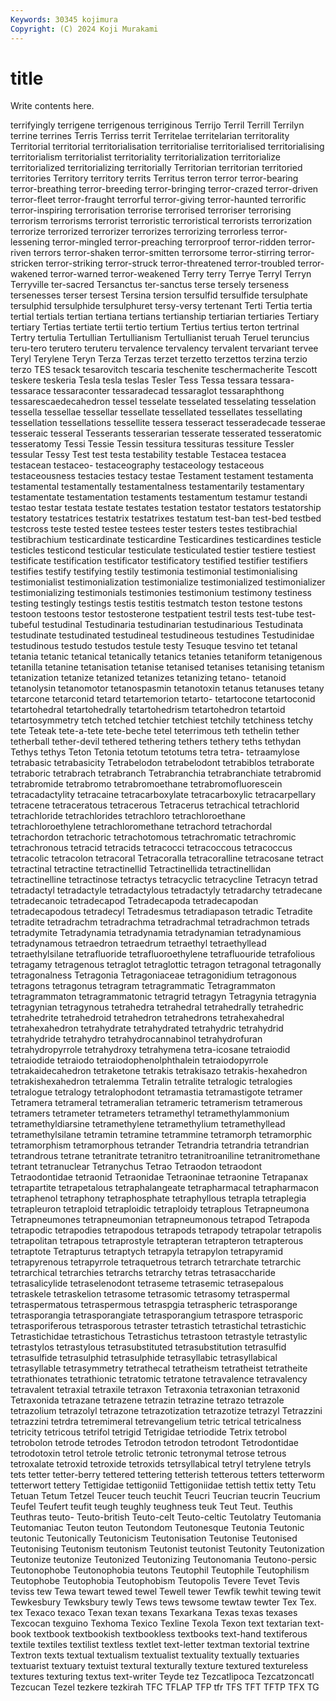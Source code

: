 ```yaml
---
Keywords: 30345 kojimura
Copyright: (C) 2024 Koji Murakami
---
```


# title

Write contents here.



terrifyingly terrigene terrigenous
terriginous Terrijo Terril Terrill Terrilyn terrine terrines Terris Terriss territ
Territelae territelarian territorality Territorial territorial territorialisation territorialise territorialised territorialising territorialism
territorialist territoriality territorialization territorialize territorialized territorializing territorially Territorian territorian territoried
territories Territory territory territs Territus terron terror terror-bearing terror-breathing terror-breeding
terror-bringing terror-crazed terror-driven terror-fleet terror-fraught terrorful terror-giving terror-haunted terrorific terror-inspiring
terrorisation terrorise terrorised terroriser terrorising terrorism terrorisms terrorist terroristic terroristical
terrorists terrorization terrorize terrorized terrorizer terrorizes terrorizing terrorless terror-lessening terror-mingled
terror-preaching terrorproof terror-ridden terror-riven terrors terror-shaken terror-smitten terrorsome terror-stirring terror-stricken
terror-striking terror-struck terror-threatened terror-troubled terror-wakened terror-warned terror-weakened Terry terry Terrye
Terryl Terryn Terryville ter-sacred Tersanctus ter-sanctus terse tersely terseness tersenesses
terser tersest Tersina tersion tersulfid tersulfide tersulphate tersulphid tersulphide tersulphuret
tersy-versy tertenant Terti Tertia tertia tertial tertials tertian tertiana tertians
tertianship tertiarian tertiaries Tertiary tertiary Tertias tertiate tertii tertio tertium
Tertius tertius terton tertrinal Tertry tertulia Tertullian Tertullianism Tertullianist teruah
Teruel teruncius teru-tero terutero teruteru tervalence tervalency tervalent tervariant tervee
Teryl Terylene Teryn Terza Terzas terzet terzetto terzettos terzina terzio
terzo TES tesack tesarovitch tescaria teschenite teschermacherite Tescott teskere teskeria
Tesla tesla teslas Tesler Tess Tessa tessara tessara- tessarace tessaraconter
tessaradecad tessaraglot tessaraphthong tessarescaedecahedron tessel tesselate tesselated tesselating tesselation tessella
tessellae tessellar tessellate tessellated tessellates tessellating tessellation tessellations tessellite tessera
tesseract tesseradecade tesserae tesseraic tesseral Tesserants tesserarian tesserate tesserated tesseratomic
tesseratomy Tessi Tessie Tessin tessitura tessituras tessiture Tessler tessular Tessy
Test test testa testability testable Testacea testacea testacean testaceo- testaceography
testaceology testaceous testaceousness testacies testacy testae Testament testament testamenta testamental
testamentally testamentalness testamentarily testamentary testamentate testamentation testaments testamentum testamur testandi
testao testar testata testate testates testation testator testators testatorship testatory
testatrices testatrix testatrixes testatum test-ban test-bed testbed testcross teste tested
testee testees tester testers testes testibrachial testibrachium testicardinate testicardine Testicardines
testicardines testicle testicles testicond testicular testiculate testiculated testier testiere testiest
testificate testification testificator testificatory testified testifier testifiers testifies testify testifying
testily testimonia testimonial testimonialising testimonialist testimonialization testimonialize testimonialized testimonializer testimonializing
testimonials testimonies testimonium testimony testiness testing testingly testings testis testitis
testmatch teston testone testons testoon testoons testor testosterone testpatient testril
tests test-tube test-tubeful testudinal Testudinaria testudinarian testudinarious Testudinata testudinate testudinated
testudineal testudineous testudines Testudinidae testudinous testudo testudos testule testy Tesuque
tesvino tet tetanal tetania tetanic tetanical tetanically tetanics tetanies tetaniform
tetanigenous tetanilla tetanine tetanisation tetanise tetanised tetanises tetanising tetanism tetanization
tetanize tetanized tetanizes tetanizing tetano- tetanoid tetanolysin tetanomotor tetanospasmin tetanotoxin
tetanus tetanuses tetany tetarcone tetarconid tetard tetartemorion tetarto- tetartocone tetartoconid
tetartohedral tetartohedrally tetartohedrism tetartohedron tetartoid tetartosymmetry tetch tetched tetchier tetchiest
tetchily tetchiness tetchy tete Teteak tete-a-tete tete-beche tetel teterrimous teth
tethelin tether tetherball tether-devil tethered tethering tethers tethery teths tethydan
Tethys tethys Teton Tetonia tetotum tetotums tetra tetra- tetraamylose tetrabasic
tetrabasicity Tetrabelodon tetrabelodont tetrabiblos tetraborate tetraboric tetrabrach tetrabranch Tetrabranchia tetrabranchiate
tetrabromid tetrabromide tetrabromo tetrabromoethane tetrabromofluorescein tetracadactylity tetracaine tetracarboxylate tetracarboxylic tetracarpellary
tetracene tetraceratous tetracerous Tetracerus tetrachical tetrachlorid tetrachloride tetrachlorides tetrachloro tetrachloroethane
tetrachloroethylene tetrachloromethane tetrachord tetrachordal tetrachordon tetrachoric tetrachotomous tetrachromatic tetrachromic tetrachronous
tetracid tetracids tetracocci tetracoccous tetracoccus tetracolic tetracolon tetracoral Tetracoralla tetracoralline
tetracosane tetract tetractinal tetractine tetractinellid Tetractinellida tetractinellidan tetractinelline tetractinose tetractys
tetracyclic tetracycline Tetracyn tetrad tetradactyl tetradactyle tetradactylous tetradactyly tetradarchy tetradecane
tetradecanoic tetradecapod Tetradecapoda tetradecapodan tetradecapodous tetradecyl Tetradesmus tetradiapason tetradic Tetradite
tetradite tetradrachm tetradrachma tetradrachmal tetradrachmon tetrads tetradymite Tetradynamia tetradynamia tetradynamian
tetradynamious tetradynamous tetraedron tetraedrum tetraethyl tetraethyllead tetraethylsilane tetrafluoride tetrafluoroethylene tetrafluouride
tetrafolious tetragamy tetragenous tetraglot tetraglottic tetragon tetragonal tetragonally tetragonalness Tetragonia
Tetragoniaceae tetragonidium tetragonous tetragons tetragonus tetragram tetragrammatic Tetragrammaton tetragrammaton tetragrammatonic
tetragrid tetragyn Tetragynia tetragynia tetragynian tetragynous tetrahedra tetrahedral tetrahedrally tetrahedric
tetrahedrite tetrahedroid tetrahedron tetrahedrons tetrahexahedral tetrahexahedron tetrahydrate tetrahydrated tetrahydric tetrahydrid
tetrahydride tetrahydro tetrahydrocannabinol tetrahydrofuran tetrahydropyrrole tetrahydroxy tetrahymena tetra-icosane tetraiodid tetraiodide
tetraiodo tetraiodophenolphthalein tetraiodopyrrole tetrakaidecahedron tetraketone tetrakis tetrakisazo tetrakis-hexahedron tetrakishexahedron tetralemma
Tetralin tetralite tetralogic tetralogies tetralogue tetralogy tetralophodont tetramastia tetramastigote tetramer
Tetramera tetrameral tetrameralian tetrameric tetramerism tetramerous tetramers tetrameter tetrameters tetramethyl
tetramethylammonium tetramethyldiarsine tetramethylene tetramethylium tetramethyllead tetramethylsilane tetramin tetramine tetrammine tetramorph
tetramorphic tetramorphism tetramorphous tetrander Tetrandria tetrandria tetrandrian tetrandrous tetrane tetranitrate
tetranitro tetranitroaniline tetranitromethane tetrant tetranuclear Tetranychus Tetrao Tetraodon tetraodont Tetraodontidae
tetraonid Tetraonidae Tetraoninae tetraonine Tetrapanax tetrapartite tetrapetalous tetraphalangeate tetrapharmacal tetrapharmacon
tetraphenol tetraphony tetraphosphate tetraphyllous tetrapla tetraplegia tetrapleuron tetraploid tetraploidic tetraploidy
tetraplous Tetrapneumona Tetrapneumones tetrapneumonian tetrapneumonous tetrapod Tetrapoda tetrapodic tetrapodies tetrapodous
tetrapods tetrapody tetrapolar tetrapolis tetrapolitan tetrapous tetraprostyle tetrapteran tetrapteron tetrapterous
tetraptote Tetrapturus tetraptych tetrapyla tetrapylon tetrapyramid tetrapyrenous tetrapyrrole tetraquetrous tetrarch
tetrarchate tetrarchic tetrarchical tetrarchies tetrarchs tetrarchy tetras tetrasaccharide tetrasalicylide tetraselenodont
tetraseme tetrasemic tetrasepalous tetraskele tetraskelion tetrasome tetrasomic tetrasomy tetraspermal tetraspermatous
tetraspermous tetraspgia tetraspheric tetrasporange tetrasporangia tetrasporangiate tetrasporangium tetraspore tetrasporic tetrasporiferous
tetrasporous tetraster tetrastich tetrastichal tetrastichic Tetrastichidae tetrastichous Tetrastichus tetrastoon tetrastyle
tetrastylic tetrastylos tetrastylous tetrasubstituted tetrasubstitution tetrasulfid tetrasulfide tetrasulphid tetrasulphide tetrasyllabic
tetrasyllabical tetrasyllable tetrasymmetry tetrathecal tetratheism tetratheist tetratheite tetrathionates tetrathionic tetratomic
tetratone tetravalence tetravalency tetravalent tetraxial tetraxile tetraxon Tetraxonia tetraxonian tetraxonid
Tetraxonida tetrazane tetrazene tetrazin tetrazine tetrazo tetrazole tetrazolium tetrazolyl tetrazone
tetrazotization tetrazotize tetrazyl Tetrazzini tetrazzini tetrdra tetremimeral tetrevangelium tetric tetrical
tetricalness tetricity tetricous tetrifol tetrigid Tetrigidae tetriodide Tetrix tetrobol tetrobolon
tetrode tetrodes Tetrodon tetrodon tetrodont Tetrodontidae tetrodotoxin tetrol tetrole tetrolic
tetronic tetronymal tetrose tetrous tetroxalate tetroxid tetroxide tetroxids tetrsyllabical tetryl
tetrylene tetryls tets tetter tetter-berry tettered tettering tetterish tetterous tetters
tetterworm tetterwort tettery Tettigidae tettigoniid Tettigoniidae tettish tettix tetty Tetu
Tetuan Tetum Tetzel Teucer teuch teuchit Teucri Teucrian teucrin Teucrium
Teufel Teufert teufit teugh teughly teughness teuk Teut Teut. Teuthis
Teuthras teuto- Teuto-british Teuto-celt Teuto-celtic Teutolatry Teutomania Teutomaniac Teuton teuton
Teutondom Teutonesque Teutonia Teutonic teutonic Teutonically Teutonicism Teutonisation Teutonise Teutonised
Teutonising Teutonism teutonism Teutonist teutonist Teutonity Teutonization Teutonize teutonize Teutonized
Teutonizing Teutonomania Teutono-persic Teutonophobe Teutonophobia teutons Teutophil Teutophile Teutophilism Teutophobe
Teutophobia Teutophobism Teutopolis Tevere Tevet Tevis teviss tew Tewa tewart
tewed tewel Tewell tewer Tewfik tewhit tewing tewit Tewkesbury Tewksbury
tewly Tews tews tewsome tewtaw tewter Tex Tex. tex Texaco
texaco Texan texan texans Texarkana Texas texas texases Texcocan texguino
Texhoma Texico Texline Texola Texon text textarian text-book textbook textbookish
textbookless textbooks text-hand textiferous textile textiles textilist textless textlet text-letter
textman textorial textrine Textron texts textual textualism textualist textuality textually
textuaries textuarist textuary textuist textural texturally texture textured textureless textures
texturing textus text-writer Teyde tez Tezcatlipoca Tezcatzoncatl Tezcucan Tezel tezkere
tezkirah TFC TFLAP TFP tfr TFS TFT TFTP TFX TG
